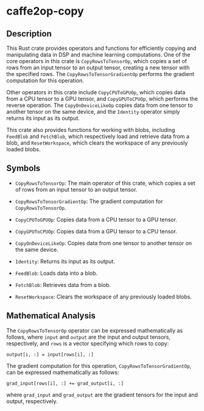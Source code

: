 # caffe2op-copy

## Description

This Rust crate provides operators and functions
for efficiently copying and manipulating data in
DSP and machine learning computations. One of the
core operators in this crate is
`CopyRowsToTensorOp`, which copies a set of rows
from an input tensor to an output tensor, creating
a new tensor with the specified rows. The
`CopyRowsToTensorGradientOp` performs the gradient
computation for this operation.

Other operators in this crate include
`CopyCPUToGPUOp`, which copies data from a CPU
tensor to a GPU tensor, and `CopyGPUToCPUOp`,
which performs the reverse operation. The
`CopyOnDeviceLikeOp` copies data from one tensor
to another tensor on the same device, and the
`Identity` operator simply returns its input as
its output.

This crate also provides functions for working
with blobs, including `FeedBlob` and `FetchBlob`,
which respectively load and retrieve data from
a blob, and `ResetWorkspace`, which clears the
workspace of any previously loaded blobs.

## Symbols

- `CopyRowsToTensorOp`: The main operator of this
  crate, which copies a set of rows from an input
  tensor to an output tensor.

- `CopyRowsToTensorGradientOp`: The gradient
  computation for `CopyRowsToTensorOp`.

- `CopyCPUToGPUOp`: Copies data from a CPU tensor
  to a GPU tensor.

- `CopyGPUToCPUOp`: Copies data from a GPU tensor
  to a CPU tensor.

- `CopyOnDeviceLikeOp`: Copies data from one
  tensor to another tensor on the same device.

- `Identity`: Returns its input as its output.

- `FeedBlob`: Loads data into a blob.

- `FetchBlob`: Retrieves data from a blob.

- `ResetWorkspace`: Clears the workspace of any
  previously loaded blobs.

## Mathematical Analysis

The `CopyRowsToTensorOp` operator can be expressed
mathematically as follows, where `input` and
`output` are the input and output tensors,
respectively, and `rows` is a vector specifying
which rows to copy:

```
output[i, :] = input[rows[i], :]
```

The gradient computation for this operation,
`CopyRowsToTensorGradientOp`, can be expressed
mathematically as follows:

```
grad_input[rows[i], :] += grad_output[i, :]
```

where `grad_input` and `grad_output` are the
gradient tensors for the input and output,
respectively.
